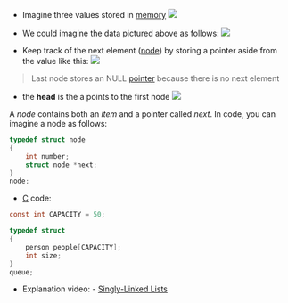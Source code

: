 - Imagine three values stored in [memory](lecture-4-memory.md)
![](3-values-memory.png)



- We could imagine the data pictured above as follows:
![](linkes-list-basic.png)


- Keep track of the next element ([node](structs.md)) by storing a pointer aside from the value like this:
![](linkes-list-advanced.png)
>Last node stores an NULL [pointer](pointers.md ) because there is no next element


- the **head** is the a points to the first node
![](linked-list-head.png)


A _node_ contains both an _item_ and a pointer called _next_. In code, you can imagine a node as follows:

```c
typedef struct node
{
    int number;
    struct node *next;
}
node;
```




- [C](contents-c.md) code:

```c
const int CAPACITY = 50;

typedef struct
{
    person people[CAPACITY];
    int size;
}
queue;
```


- Explanation video: - [Singly-Linked Lists](https://cs50.harvard.edu/x/2025/shorts/singly_linked_lists/)